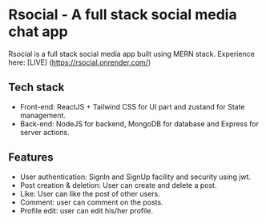 # Rsocial - A full stack social media chat app
Rsocial is a full stack social media app built using MERN stack.
Experience here: [LIVE] (https://rsocial.onrender.com/)

## Tech stack
- Front-end: ReactJS + Tailwind CSS for UI part and zustand for State management.
- Back-end: NodeJS for backend, MongoDB for database and Express for server actions.

## Features
- User authentication: SignIn and SignUp facility and security using jwt.
- Post creation & deletion: User can create and delete a post.
- Like: User can like the post of other users.
- Comment: user can comment on the posts.
- Profile edit: user can edit his/her profile.

